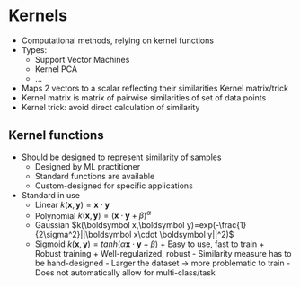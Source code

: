 # Kernels
* Computational methods, relying on kernel functions
* Types:
	* Support Vector Machines
	* Kernel PCA
	* ...
* Maps 2 vectors to a scalar reflecting their similarities
Kernel matrix/trick
* Kernel matrix is matrix of pairwise similarities of set of data points
* Kernel trick: avoid direct calculation of similarity 

## Kernel functions
* Should be designed to represent similarity of samples
	* Designed by ML practitioner
	* Standard functions are available
	* Custom-designed for specific applications
* Standard in use
	* Linear $k(\boldsymbol x,\boldsymbol y)=\boldsymbol x\cdot \boldsymbol y$ 
	* Polynomial $k(\boldsymbol x,\boldsymbol y)=(\boldsymbol x\cdot \boldsymbol y +\beta)^\alpha$ 
	* Gaussian $k(\boldsymbol x,\boldsymbol y)=exp(-\frac{1}{2\sigma^2}||\boldsymbol x\cdot \boldsymbol y||^2)$ 
	* Sigmoid $k(\boldsymbol x,\boldsymbol y)=tanh(\alpha\boldsymbol x\cdot \boldsymbol y + \beta)$ 
\+ Easy to use, fast to train
\+ Robust training
\+ Well-regularized, robust
\- Similarity measure has to be hand-designed
\- Larger the dataset -> more problematic to train
\- Does not automatically allow for multi-class/task
